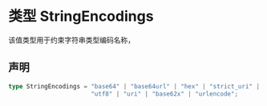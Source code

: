 # 类型 StringEncodings

该值类型用于约束字符串类型编码名称，

## 声明

```ts
type StringEncodings = "base64" | "base64url" | "hex" | "strict_uri" |
                       "utf8" | "uri" | "base62x" | "urlencode";
```
